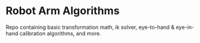 # Robot Arm Algorithms
Repo containing basic transformation math, ik solver, eye-to-hand &amp; eye-in-hand calibration algorithms, and more.
